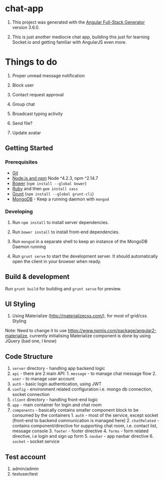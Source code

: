 # chat-app

1. This project was generated with the [Angular Full-Stack Generator](https://github.com/DaftMonk/generator-angular-fullstack) version 3.6.0.

2. This is just another mediocre chat app, building this just for learning Socket.io and getting familiar with AngularJS even more.

# Things to do

1. Proper unread message notification

2. Block user

3. Contact request approval

4. Group chat

5. Broadcast typing activity

6. Send file?

7. Update avatar

## Getting Started

### Prerequisites

- [Git](https://git-scm.com/)
- [Node.js and npm](nodejs.org) Node ^4.2.3, npm ^2.14.7
- [Bower](bower.io) (`npm install --global bower`)
- [Ruby](https://www.ruby-lang.org) and then `gem install sass`
- [Grunt](http://gruntjs.com/) (`npm install --global grunt-cli`)
- [MongoDB](https://www.mongodb.org/) - Keep a running daemon with `mongod`

### Developing

1. Run `npm install` to install server dependencies.

2. Run `bower install` to install front-end dependencies.

3. Run `mongod` in a separate shell to keep an instance of the MongoDB Daemon running

4. Run `grunt serve` to start the development server. It should automatically open the client in your browser when ready.

## Build & development

Run `grunt build` for building and `grunt serve` for preview.

## UI Styling

1. Using Materialize (http://materializecss.com/), for most of grid/css Styling

Note: Need to change it to use https://www.npmjs.com/package/angular2-materialize, currently initialising Materialize component is done by using JQuery (bad one, I know)

## Code Structure

1. `server` directory - handling app backend logic
  1. `api` - there are 2 main API:
    1. `message` - to manage chat message flow
    2. `user` - to manage user account
  2. `auth` - basic login authentication, using JWT
  3. `config` - environment related configuration i.e. mongo db connection, socket connection
2. `client` directory - handling front-end logic
  1. `app` - main container for login and chat room
  2. `components` - basically contains smaller component block to be consumed by the containers
    1. `auth` - most of the service, except socket (front-end to backend communication is managed here)
    2. `chatRelated` - contains component/directive for supporting chat room, i.e. contact list, message console
    3. `footer` - footer directive
    4. `forms` - form related directive, i.e login and sign up form
    5. `navbar` - app navbar directive
    6. `socket` - socket service

## Test account

1. admin/admin
2. testuser/test

